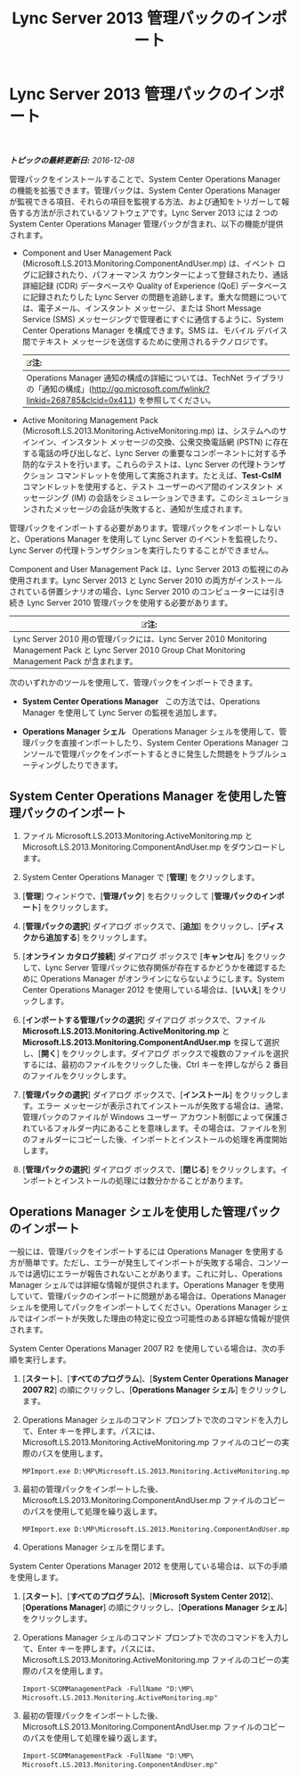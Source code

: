 ﻿---
title: Lync Server 2013 管理パックのインポート
TOCTitle: Lync Server 2013 管理パックのインポート
ms:assetid: 846287e1-660f-453f-bdba-b2137b5f0ea1
ms:mtpsurl: https://technet.microsoft.com/ja-jp/library/JJ205052(v=OCS.15)
ms:contentKeyID: 48272703
ms.date: 12/10/2016
mtps_version: v=OCS.15
ms.translationtype: HT
---

# Lync Server 2013 管理パックのインポート

 

_**トピックの最終更新日:** 2016-12-08_

管理パックをインストールすることで、System Center Operations Manager の機能を拡張できます。管理パックは、System Center Operations Manager が監視できる項目、それらの項目を監視する方法、および通知をトリガーして報告する方法が示されているソフトウェアです。Lync Server 2013 には 2 つの System Center Operations Manager 管理パックが含まれ、以下の機能が提供されます。

  - Component and User Management Pack (Microsoft.LS.2013.Monitoring.ComponentAndUser.mp) は、イベント ログに記録されたり、パフォーマンス カウンターによって登録されたり、通話詳細記録 (CDR) データベースや Quality of Experience (QoE) データベースに記録されたりした Lync Server の問題を追跡します。重大な問題については、電子メール、インスタント メッセージ、または Short Message Service (SMS) メッセージングで管理者にすぐに通信するように、System Center Operations Manager を構成できます。SMS は、モバイル デバイス間でテキスト メッセージを送信するために使用されるテクノロジです。
    
    <table>
    <thead>
    <tr class="header">
    <th><img src="images/Gg412781.note(OCS.15).gif" title="note" alt="note" />注:</th>
    </tr>
    </thead>
    <tbody>
    <tr class="odd">
    <td>Operations Manager 通知の構成の詳細については、TechNet ライブラリの「通知の構成」(<a href="http://go.microsoft.com/fwlink/?linkid=268785%26clcid=0x411" class="uri">http://go.microsoft.com/fwlink/?linkid=268785&amp;clcid=0x411</a>) を参照してください。</td>
    </tr>
    </tbody>
    </table>


  - Active Monitoring Management Pack (Microsoft.LS.2013.Monitoring.ActiveMonitoring.mp) は、システムへのサインイン、インスタント メッセージの交換、公衆交換電話網 (PSTN) に存在する電話の呼び出しなど、Lync Server の重要なコンポーネントに対する予防的なテストを行います。これらのテストは、Lync Server の代理トランザクション コマンドレットを使用して実施されます。たとえば、**Test-CsIM** コマンドレットを使用すると、テスト ユーザーのペア間のインスタント メッセージング (IM) の会話をシミュレーションできます。このシミュレーションされたメッセージの会話が失敗すると、通知が生成されます。

管理パックをインポートする必要があります。管理パックをインポートしないと、Operations Manager を使用して Lync Server のイベントを監視したり、Lync Server の代理トランザクションを実行したりすることができません。

Component and User Management Pack は、Lync Server 2013 の監視にのみ使用されます。Lync Server 2013 と Lync Server 2010 の両方がインストールされている併置シナリオの場合、Lync Server 2010 のコンピューターには引き続き Lync Server 2010 管理パックを使用する必要があります。

<table>
<thead>
<tr class="header">
<th><img src="images/Gg412781.note(OCS.15).gif" title="note" alt="note" />注:</th>
</tr>
</thead>
<tbody>
<tr class="odd">
<td>Lync Server 2010 用の管理パックには、Lync Server 2010 Monitoring Management Pack と Lync Server 2010 Group Chat Monitoring Management Pack が含まれます。</td>
</tr>
</tbody>
</table>


次のいずれかのツールを使用して、管理パックをインポートできます。

  - **System Center Operations Manager**   この方法では、Operations Manager を使用して Lync Server の監視を追加します。

  - **Operations Manager シェル**   Operations Manager シェルを使用して、管理パックを直接インポートしたり、System Center Operations Manager コンソールで管理パックをインポートするときに発生した問題をトラブルシューティングしたりできます。

## System Center Operations Manager を使用した管理パックのインポート

1.  ファイル Microsoft.LS.2013.Monitoring.ActiveMonitoring.mp と Microsoft.LS.2013.Monitoring.ComponentAndUser.mp をダウンロードします。

2.  System Center Operations Manager で \[**管理**\] をクリックします。

3.  \[**管理**\] ウィンドウで、\[**管理パック**\] を右クリックして \[**管理パックのインポート**\] をクリックします。

4.  \[**管理パックの選択**\] ダイアログ ボックスで、\[**追加**\] をクリックし、\[**ディスクから追加する**\] をクリックします。

5.  \[**オンライン カタログ接続**\] ダイアログ ボックスで \[**キャンセル**\] をクリックして、Lync Server 管理パックに依存関係が存在するかどうかを確認するために Operations Manager がオンラインにならないようにします。System Center Operations Manager 2012 を使用している場合は、\[**いいえ**\] をクリックします。

6.  \[**インポートする管理パックの選択**\] ダイアログ ボックスで、ファイル **Microsoft.LS.2013.Monitoring.ActiveMonitoring.mp** と **Microsoft.LS.2013.Monitoring.ComponentAndUser.mp** を探して選択し、\[**開く**\] をクリックします。ダイアログ ボックスで複数のファイルを選択するには、最初のファイルをクリックした後、Ctrl キーを押しながら 2 番目のファイルをクリックします。

7.  \[**管理パックの選択**\] ダイアログ ボックスで、\[**インストール**\] をクリックします。エラー メッセージが表示されてインストールが失敗する場合は、通常、管理パックのファイルが Windows ユーザー アカウント制御によって保護されているフォルダー内にあることを意味します。その場合は、ファイルを別のフォルダーにコピーした後、インポートとインストールの処理を再度開始します。

8.  \[**管理パックの選択**\] ダイアログ ボックスで、\[**閉じる**\] をクリックします。インポートとインストールの処理には数分かかることがあります。

## Operations Manager シェルを使用した管理パックのインポート

一般には、管理パックをインポートするには Operations Manager を使用する方が簡単です。ただし、エラーが発生してインポートが失敗する場合、コンソールでは適切にエラーが報告されないことがあります。これに対し、Operations Manager シェルでは詳細な情報が提供されます。Operations Manager を使用していて、管理パックのインポートに問題がある場合は、Operations Manager シェルを使用してパックをインポートしてください。Operations Manager シェルではインポートが失敗した理由の特定に役立つ可能性のある詳細な情報が提供されます。

System Center Operations Manager 2007 R2 を使用している場合は、次の手順を実行します。

1.  \[**スタート**\]、\[**すべてのプログラム**\]、\[**System Center Operations Manager 2007 R2**\] の順にクリックし、\[**Operations Manager シェル**\] をクリックします。

2.  Operations Manager シェルのコマンド プロンプトで次のコマンドを入力して、Enter キーを押します。パスには、Microsoft.LS.2013.Monitoring.ActiveMonitoring.mp ファイルのコピーの実際のパスを使用します。
    
        MPImport.exe D:\MP\Microsoft.LS.2013.Monitoring.ActiveMonitoring.mp

3.  最初の管理パックをインポートした後、Microsoft.LS.2013.Monitoring.ComponentAndUser.mp ファイルのコピーのパスを使用して処理を繰り返します。
    
        MPImport.exe D:\MP\Microsoft.LS.2013.Monitoring.ComponentAndUser.mp

4.  Operations Manager シェルを閉じます。

System Center Operations Manager 2012 を使用している場合は、以下の手順を使用します。

1.  \[**スタート**\]、\[**すべてのプログラム**\]、\[**Microsoft System Center 2012**\]、\[**Operations Manager**\] の順にクリックし、\[**Operations Manager シェル**\] をクリックします。

2.  Operations Manager シェルのコマンド プロンプトで次のコマンドを入力して、Enter キーを押します。パスには、Microsoft.LS.2013.Monitoring.ActiveMonitoring.mp ファイルのコピーの実際のパスを使用します。
    
        Import-SCOMManagementPack -FullName "D:\MP\ Microsoft.LS.2013.Monitoring.ActiveMonitoring.mp"

3.  最初の管理パックをインポートした後、Microsoft.LS.2013.Monitoring.ComponentAndUser.mp ファイルのコピーのパスを使用して処理を繰り返します。
    
        Import-SCOMManagementPack -FullName "D:\MP\ Microsoft.LS.2013.Monitoring.ComponentAndUser.mp"

